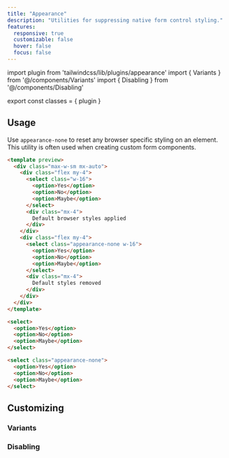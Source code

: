 ```yaml
---
title: "Appearance"
description: "Utilities for suppressing native form control styling."
features:
  responsive: true
  customizable: false
  hover: false
  focus: false
---
```


import plugin from 'tailwindcss/lib/plugins/appearance'
import { Variants } from '@/components/Variants'
import { Disabling } from '@/components/Disabling'

export const classes = { plugin }

## Usage

Use `appearance-none` to reset any browser specific styling on an element. This utility is often used when creating custom form components.

```html indigo
<template preview>
  <div class="max-w-sm mx-auto">
    <div class="flex my-4">
      <select class="w-16">
        <option>Yes</option>
        <option>No</option>
        <option>Maybe</option>
      </select>
      <div class="mx-4">
        Default browser styles applied
      </div>
    </div>
    <div class="flex my-4">
      <select class="appearance-none w-16">
        <option>Yes</option>
        <option>No</option>
        <option>Maybe</option>
      </select>
      <div class="mx-4">
        Default styles removed
      </div>
    </div>
  </div>
</template>

<select>
  <option>Yes</option>
  <option>No</option>
  <option>Maybe</option>
</select>

<select class="appearance-none">
  <option>Yes</option>
  <option>No</option>
  <option>Maybe</option>
</select>
```

## Customizing

### Variants

<Variants plugin="appearance" />

### Disabling

<Disabling plugin="appearance" />
